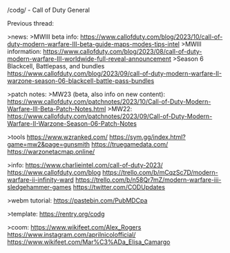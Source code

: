 /codg/ - Call of Duty General

Previous thread:

\>news:
\>MWIII beta info:
https://www.callofduty.com/blog/2023/10/call-of-duty-modern-warfare-III-beta-guide-maps-modes-tips-intel
\>MWIII information:
https://www.callofduty.com/blog/2023/08/call-of-duty-modern-warfare-III-worldwide-full-reveal-announcement
\>Season 6 Blackcell, Battlepass, and bundles
https://www.callofduty.com/blog/2023/09/call-of-duty-modern-warfare-II-warzone-season-06-blackcell-battle-pass-bundles

\>patch notes:
\>MW23 (beta, also info on new content):
https://www.callofduty.com/patchnotes/2023/10/Call-of-Duty-Modern-Warfare-III-Beta-Patch-Notes.html
\>MW22:
https://www.callofduty.com/patchnotes/2023/09/Call-of-Duty-Modern-Warfare-II-Warzone-Season-06-Patch-Notes

\>tools
https://www.wzranked.com/
https://sym.gg/index.html?game=mw2&page=gunsmith
https://truegamedata.com/
https://warzonetacmap.online/

\>info:
https://www.charlieintel.com/call-of-duty-2023/
https://www.callofduty.com/blog
https://trello.com/b/mCqzSc7D/modern-warfare-ii-infinity-ward
https://trello.com/b/n58Qr7mZ/modern-warfare-iii-sledgehammer-games
https://twitter.com/CODUpdates

\>webm tutorial:
https://pastebin.com/PubMDCpa

\>template:
https://rentry.org/codg

\>coom:
https://www.wikifeet.com/Alex_Rogers
https://www.instagram.com/aprilnicolofficial/
https://www.wikifeet.com/Mar%C3%ADa_Elisa_Camargo